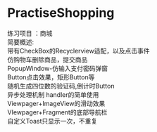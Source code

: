 # PractiseShopping
练习项目 ：商城<br />
简要概述:<br />
带有CheckBox的Recyclerview适配，以及点击事件<br />
仿购物车删除商品，提交商品<br />
PopupWindow-仿输入支付密码弹窗<br />
Button点击效果，矩形Button等<br />
随机生成四位数的验证码,倒计时Button<br />
异步处理机制 handler的简单使用<br />
Viewpager+ImageView的滑动效果<br />
VIewpager+Fragment的底部导航栏<br />
自定义Toast只显示一次，不重复<br />
